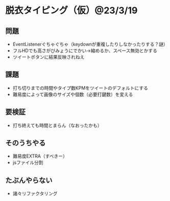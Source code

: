 # 脱衣タイピング（仮）@23/3/19
  
## 問題
* EventListenerぐちゃぐちゃ（keydownが重複したりしなかったりする？謎）
* フルHDでも高さがびみょうにでかい→縮めるか、スペース無効とかする
* ツイートボタンに結果反映されねえ

## 課題
* 打ち切りまでの時間やタイプ数KPMをツイートのデフォルトにする
* 難易度によって画像のサイズや個数（必要打鍵数）を変える
  
## 要検証
* 打ち終えても時間とまらん（なおったかも）
  
## そのうちやる
* 難易度EXTRA（すべきー）
* jsファイル分割
  
## たぶんやらない
* 諸々リファクタリング
